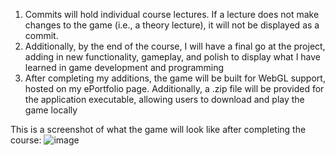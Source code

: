 1) Commits will hold individual course lectures. If a lecture does not make changes to the game (i.e., a theory lecture), it will not be displayed as a commit.
2) Additionally, by the end of the course, I will have a final go at the project, adding in new functionality, gameplay, and polish to display what I have learned in game development and programming
3) After completing my additions, the game will be built for WebGL support, hosted on my ePortfolio page. Additionally, a .zip file will be provided for the application executable, allowing users to download and play the game locally

This is a screenshot of what the game will look like after completing the course:
![image](https://github.com/user-attachments/assets/b18e2ace-3eee-4040-9f85-78771995791e)

